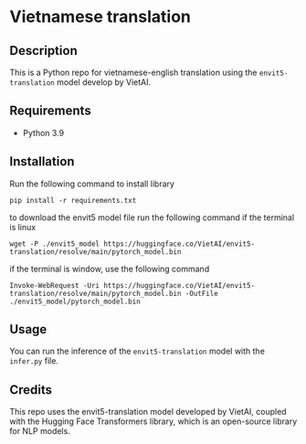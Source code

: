# Vietnamese translation
## Description 
This is a Python repo for vietnamese-english translation using the `envit5-translation` model develop by VietAI.

## Requirements 
- Python 3.9

## Installation 
Run the following command to install library 

`pip install -r requirements.txt`

to download the envit5 model file run the following command if the terminal is linux

`wget -P ./envit5_model https://huggingface.co/VietAI/envit5-translation/resolve/main/pytorch_model.bin`

if the terminal is window, use the following command

`Invoke-WebRequest -Uri https://huggingface.co/VietAI/envit5-translation/resolve/main/pytorch_model.bin -OutFile ./envit5_model/pytorch_model.bin`

## Usage
You can run the inference of the `envit5-translation` model with the `infer.py` file.

## Credits
This repo uses the envit5-translation model developed by VietAI, coupled with the Hugging Face Transformers library, which is an open-source library for NLP models.